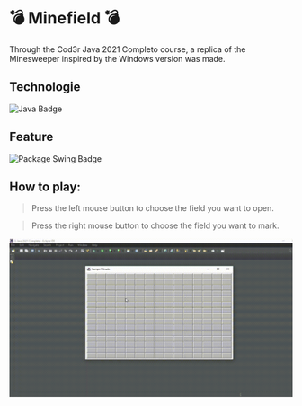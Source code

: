 # 💣 Minefield 💣
Through the Cod3r Java 2021 Completo course, a replica of the Minesweeper inspired by the Windows version was made.

## Technologie
![Java Badge](https://img.shields.io/badge/Java-ED8B00?style=for-the-badge&logo=java&logoColor=white)


## Feature
![Package Swing Badge](https://img.shields.io/badge/PACKAGE%20-SWING-yellow?style=for-the-badge)

## How to play:
> Press the left mouse button to choose the field you want to open.

> Press the right mouse button to choose the field you want to mark.

![Demo of the project](https://github.com/cristhoffer-nunes/Udemy-Java-minefield/blob/master/readme_images/minefield.gif)

